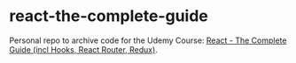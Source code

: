 # react-the-complete-guide
Personal repo to archive code for the Udemy Course: [React - The Complete Guide (incl Hooks, React Router, Redux)](https://www.udemy.com/course/react-the-complete-guide-incl-redux/). 
